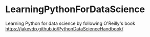 # LearningPythonForDataScience
Learning Python for data science by following O'Reilly's book https://jakevdp.github.io/PythonDataScienceHandbook/
